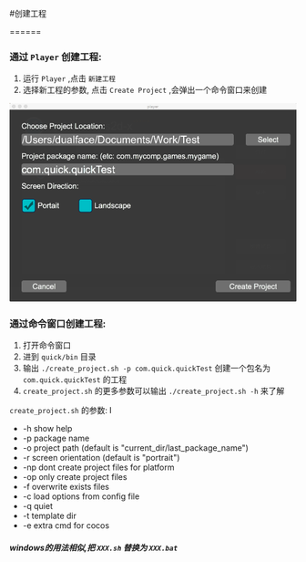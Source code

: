 
#创建工程

======

### 通过 `Player` 创建工程:

1. 运行 `Player` ,点击 `新建工程`
2. 选择新工程的参数, 点击 `Create Project` ,会弹出一个命令窗口来创建

 ![](res/create_project.png)


### 通过命令窗口创建工程:

1. 打开命令窗口
2. 进到 `quick/bin` 目录
3. 输出 `./create_project.sh -p com.quick.quickTest` 创建一个包名为 `com.quick.quickTest` 的工程
4. `create_project.sh` 的更多参数可以输出 `./create_project.sh -h` 来了解

`create_project.sh` 的参数:
I
- -h show help
- -p package name
- -o project path (default is "current_dir/last_package_name")
- -r screen orientation (default is "portrait")
- -np dont create project files for platform
- -op only create project files
- -f overwrite exists files
- -c load options from config file
- -q quiet
- -t template dir
- -e extra cmd for cocos


##### windows的用法相似,把 `XXX.sh` 替换为 `XXX.bat`




